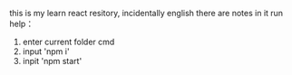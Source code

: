 this is my learn react resitory, incidentally english
there are notes in it
run help：
1. enter current folder cmd
2. input 'npm i'
3. inpit 'npm start'